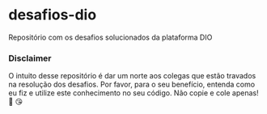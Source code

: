 # desafios-dio
Repositório com os desafios solucionados da plataforma DIO

### Disclaimer
O intuito desse repositório é dar um norte aos colegas que estão travados na resolução dos desafios. Por favor, para o seu benefício, entenda como eu fiz e utilize este conhecimento no seu código. Não copie e cole apenas! :rocket: :kissing_heart:
